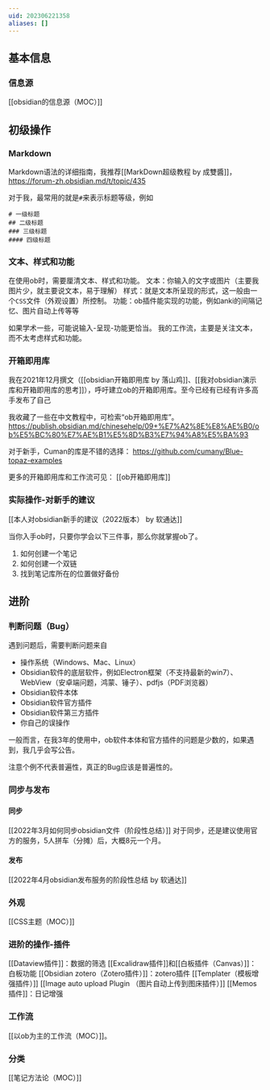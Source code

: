 ```yaml
---
uid: 202306221358
aliases: []
---
```

## 基本信息
### 信息源
[[obsidian的信息源（MOC）]]
## 初级操作
### Markdown
Markdown语法的详细指南，我推荐[[MarkDown超级教程 by 成雙醬]]， https://forum-zh.obsidian.md/t/topic/435 

对于我，最常用的就是`#`来表示标题等级，例如
```
# 一级标题
## 二级标题
### 三级标题
#### 四级标题
```

### 文本、样式和功能
在使用ob时，需要厘清文本、样式和功能。
文本：你输入的文字或图片（主要我图片少，就主要说文本，易于理解）
样式：就是文本所呈现的形式，这一般由一个`CSS`文件（外观设置）所控制。
功能：ob插件能实现的功能，例如anki的间隔记忆、图片自动上传等等

如果学术一些，可能说输入-呈现-功能更恰当。
我的工作流，主要是关注文本，而不太考虑样式和功能。



### 开箱即用库

我在2021年12月撰文（[[obsidian开箱即用库 by 落山鸡]]、[[我对obsidian演示库和开箱即用库的思考]]），呼吁建立ob的开箱即用库。至今已经有已经有许多高手发布了自己

我收藏了一些在中文教程中，可检索“ob开箱即用库”。
https://publish.obsidian.md/chinesehelp/09+%E7%A2%8E%E8%AE%B0/ob%E5%BC%80%E7%AE%B1%E5%8D%B3%E7%94%A8%E5%BA%93

对于新手，Cuman的库是不错的选择： https://github.com/cumany/Blue-topaz-examples

更多的开箱即用库和工作流可见： [[ob开箱即用库]]
### 实际操作-对新手的建议
[[本人对obsidian新手的建议（2022版本） by 软通达]]

当你入手ob时，只要你学会以下三件事，那么你就掌握ob了。

1. 如何创建一个笔记
2. 如何创建一个双链
3. 找到笔记库所在的位置做好备份
## 进阶
### 判断问题（Bug）
遇到问题后，需要判断问题来自
- 操作系统（Windows、Mac、Linux）
- Obsidian软件的底层软件，例如Electron框架（不支持最新的win7）、WebView（安卓端问题，鸿蒙、锤子）、pdfjs（PDF浏览器）
- Obsidian软件本体
- Obsidian软件官方插件
- Obsidian软件第三方插件
- 你自己的误操作

一般而言，在我3年的使用中，ob软件本体和官方插件的问题是少数的，如果遇到，我几乎会写公告。

注意个例不代表普遍性，真正的Bug应该是普遍性的。
### 同步与发布
#### 同步
[[2022年3月如何同步obsidian文件（阶段性总结）]]
对于同步，还是建议使用官方的服务，5人拼车（分摊）后，大概8元一个月。
#### 发布
[[2022年4月obsidian发布服务的阶段性总结 by 软通达]]

### 外观
[[CSS主题（MOC）]]
### 进阶的操作-插件
[[Dataview插件]]：数据的筛选
[[Excalidraw插件]]和[[白板插件（Canvas）]]：白板功能
[[Obsidian zotero（Zotero插件）]]：zotero插件
[[Templater（模板增强插件）]]
[[Image auto upload Plugin （图片自动上传到图床插件）]]
[[Memos插件]]：日记增强
### 工作流
[[以ob为主的工作流（MOC）]]。
### 分类
[[笔记方法论（MOC）]]